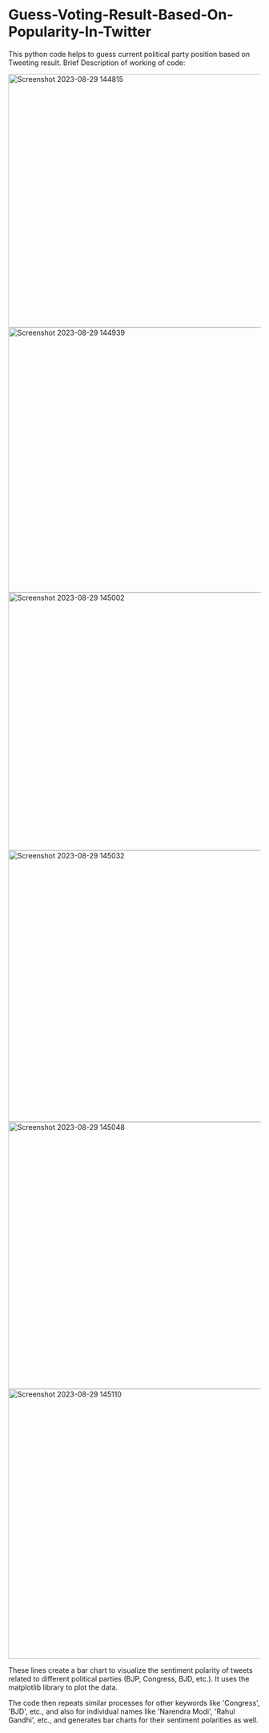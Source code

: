 # Guess-Voting-Result-Based-On-Popularity-In-Twitter

This python code helps to guess current political party position based on Tweeting result.
Brief Description of working of code:




<img width="505" alt="Screenshot 2023-08-29 144815" src="https://github.com/Suraj1719/Guess-Voting-Result-Based-On-Popularity-In-Twitter/assets/101680569/011ceb2d-5ede-406f-bce7-b1be98d58545">


<img width="528" alt="Screenshot 2023-08-29 144939" src="https://github.com/Suraj1719/Guess-Voting-Result-Based-On-Popularity-In-Twitter/assets/101680569/f35228b4-9953-41ac-845b-9e87ebe304bb">





<img width="514" alt="Screenshot 2023-08-29 145002" src="https://github.com/Suraj1719/Guess-Voting-Result-Based-On-Popularity-In-Twitter/assets/101680569/ab88a76c-2c6f-42eb-9e96-39a4affcb4c9">






<img width="541" alt="Screenshot 2023-08-29 145032" src="https://github.com/Suraj1719/Guess-Voting-Result-Based-On-Popularity-In-Twitter/assets/101680569/bd42e69d-17db-46f0-af07-f027b630fbf0">





<img width="532" alt="Screenshot 2023-08-29 145048" src="https://github.com/Suraj1719/Guess-Voting-Result-Based-On-Popularity-In-Twitter/assets/101680569/f6c5210e-3093-41ed-940c-da18473e3116">






<img width="538" alt="Screenshot 2023-08-29 145110" src="https://github.com/Suraj1719/Guess-Voting-Result-Based-On-Popularity-In-Twitter/assets/101680569/ff10558c-3c84-4243-9bbb-30f8a2072621">




These lines create a bar chart to visualize the sentiment polarity of tweets related to different political parties (BJP, Congress, BJD, etc.). It uses the matplotlib library to plot the data.

The code then repeats similar processes for other keywords like 'Congress', 'BJD', etc., and also for individual names like 'Narendra Modi', 'Rahul Gandhi', etc., and generates bar charts for their sentiment polarities as well.
